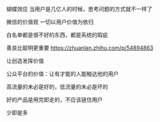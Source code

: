 蝴蝶效应
当用户是几亿人的时候，思考问题的方式就不一样了

微信的价值观
一切以用户价值为依归

白名单都是很不好的东西，都是系统的瑕疵

善良比聪明更重要
https://zhuanlan.zhihu.com/p/54894863

让创造发挥价值

公众平台的价值：让有才能的人能触达他的用户

高流量的未必是好的，低流量的未必是坏的

好的产品是用完即走的，不应该链住用户

少即是多
